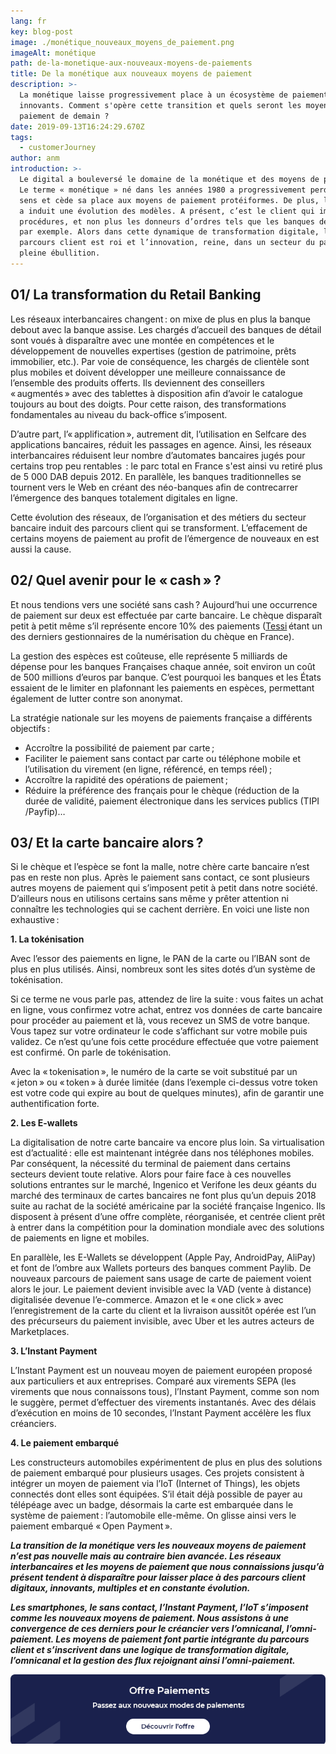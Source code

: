 ```yaml
---
lang: fr
key: blog-post
image: ./monétique_nouveaux_moyens_de_paiement.png
imageAlt: monétique
path: de-la-monetique-aux-nouveaux-moyens-de-paiements
title: De la monétique aux nouveaux moyens de paiement
description: >-
  La monétique laisse progressivement place à un écosystème de paiements
  innovants. Comment s'opère cette transition et quels seront les moyens de
  paiement de demain ?
date: 2019-09-13T16:24:29.670Z
tags:
  - customerJourney
author: anm
introduction: >-
  Le digital a bouleversé le domaine de la monétique et des moyens de paiement.
  Le terme « monétique » né dans les années 1980 a progressivement perdu de son
  sens et cède sa place aux moyens de paiement protéiformes. De plus, le digital
  a induit une évolution des modèles. A présent, c’est le client qui impose les
  procédures, et non plus les donneurs d’ordres tels que les banques de détail
  par exemple. Alors dans cette dynamique de transformation digitale, le
  parcours client est roi et l’innovation, reine, dans un secteur du paiement en
  pleine ébullition.
---
```

## 01/ La transformation du Retail Banking

Les réseaux interbancaires changent : on mixe de plus en plus la banque debout avec la banque assise. Les chargés d’accueil des banques de détail sont voués à disparaître avec une montée en compétences et le développement de nouvelles expertises (gestion de patrimoine, prêts immobilier, etc.). Par voie de conséquence, les chargés de clientèle sont plus mobiles et doivent développer une meilleure connaissance de l’ensemble des produits offerts. Ils deviennent des conseillers « augmentés » avec des tablettes à disposition afin d’avoir le catalogue toujours au bout des doigts. Pour cette raison, des transformations fondamentales au niveau du back-office s’imposent.

D’autre part, l’« applification », autrement dit, l’utilisation en Selfcare des applications bancaires, réduit les passages en agence. Ainsi, les réseaux interbancaires réduisent leur nombre d’automates bancaires jugés pour certains trop peu rentables  : le parc total en France s'est ainsi vu retiré plus de 5 000 DAB depuis 2012. En parallèle, les banques traditionnelles se tournent vers le Web en créant des néo-banques afin de contrecarrer l’émergence des banques totalement digitales en ligne.

Cette évolution des réseaux, de l’organisation et des métiers du secteur bancaire induit des parcours client qui se transforment. L’effacement de certains moyens de paiement au profit de l’émergence de nouveaux en est aussi la cause.

## 02/ Quel avenir pour le « cash » ?

Et nous tendions vers une société sans cash ? Aujourd’hui une occurrence de paiement sur deux est effectuée par carte bancaire. Le chèque disparaît petit à petit même s’il représente encore 10% des paiements ([Tessi](https://www.tessi.eu/) étant un des derniers gestionnaires de la numérisation du chèque en France).

La gestion des espèces est coûteuse, elle représente 5 milliards de dépense pour les banques Françaises chaque année, soit environ un coût de 500 millions d’euros par banque. C’est pourquoi les banques et les États essaient de le limiter en plafonnant les paiements en espèces, permettant également de lutter contre son anonymat.

La stratégie nationale sur les moyens de paiements française a différents objectifs :

* Accroître la possibilité de paiement par carte ;
* Faciliter le paiement sans contact par carte ou téléphone mobile et l’utilisation du virement (en ligne, référencé, en temps réel) ;
* Accroître la rapidité des opérations de paiement ;
* Réduire la préférence des français pour le chèque (réduction de la durée de validité, paiement électronique dans les services publics (TIPI /Payfip)…

## 03/ Et la carte bancaire alors ?

Si le chèque et l’espèce se font la malle, notre chère carte bancaire n’est pas en reste non plus. Après le paiement sans contact, ce sont plusieurs autres moyens de paiement qui s’imposent petit à petit dans notre société. D’ailleurs nous en utilisons certains sans même y prêter attention ni connaître les technologies qui se cachent derrière. En voici une liste non exhaustive :

**1. La tokénisation**

Avec l’essor des paiements en ligne, le PAN de la carte ou l’IBAN sont de plus en plus utilisés. Ainsi, nombreux sont les sites dotés d’un système de tokénisation.

Si ce terme ne vous parle pas, attendez de lire la suite : vous faites un achat en ligne, vous confirmez votre achat, entrez vos données de carte bancaire pour procéder au paiement et là, vous recevez un SMS de votre banque. Vous tapez sur votre ordinateur le code s’affichant sur votre mobile puis validez. Ce n’est qu’une fois cette procédure effectuée que votre paiement est confirmé. On parle de tokénisation.

Avec la « tokenisation », le numéro de la carte se voit substitué par un « jeton » ou « token » à durée limitée (dans l’exemple ci-dessus votre token est votre code qui expire au bout de quelques minutes), afin de garantir une authentification forte.

**2. Les E-wallets**

La digitalisation de notre carte bancaire va encore plus loin. Sa virtualisation est d’actualité : elle est maintenant intégrée dans nos téléphones mobiles. Par conséquent, la nécessité du terminal de paiement dans certains secteurs devient toute relative. Alors pour faire face à ces nouvelles solutions entrantes sur le marché, Ingenico et Verifone les deux géants du marché des terminaux de cartes bancaires ne font plus qu’un depuis 2018 suite au rachat de la société américaine par la société française Ingenico. Ils disposent à présent d’une offre complète, réorganisée, et centrée client prêt à entrer dans la compétition pour la domination mondiale avec des solutions de paiements en ligne et mobiles.

En parallèle, les E-Wallets se développent (Apple Pay, AndroidPay, AliPay) et font de l’ombre aux Wallets porteurs des banques comment Paylib. De nouveaux parcours de paiement sans usage de carte de paiement voient alors le jour. Le paiement devient invisible avec la VAD (vente à distance) digitalisée devenue l’e-commerce. Amazon et le « one click » avec l’enregistrement de la carte du client et la livraison aussitôt opérée est l’un des précurseurs du paiement invisible, avec Uber et les autres acteurs de Marketplaces.

**3. L’Instant Payment**

L’Instant Payment est un nouveau moyen de paiement européen proposé aux particuliers et aux entreprises. Comparé aux virements SEPA (les virements que nous connaissons tous), l’Instant Payment, comme son nom le suggère, permet d’effectuer des virements instantanés. Avec des délais d’exécution en moins de 10 secondes, l’Instant Payment accélère les flux créanciers.

**4. Le paiement embarqué**

Les constructeurs automobiles expérimentent de plus en plus des solutions de paiement embarqué pour plusieurs usages. Ces projets consistent à intégrer un moyen de paiement via l’IoT (Internet of Things), les objets connectés dont elles sont équipées. S’il était déjà possible de payer au télépéage avec un badge, désormais la carte est embarquée dans le système de paiement : l’automobile elle-même. On glisse ainsi vers le paiement embarqué « Open Payment ».

***La transition de la monétique vers les nouveaux moyens de paiement n’est pas nouvelle mais au contraire bien avancée. Les réseaux interbancaires et les moyens de paiement que nous connaissions jusqu’à présent tendent à disparaître pour laisser place à des parcours client digitaux, innovants, multiples et en constante évolution.***

***Les smartphones, le sans contact, l’Instant Payment, l’IoT s’imposent comme les nouveaux moyens de paiement. Nous assistons à une convergence de ces derniers pour le créancier vers l’omnicanal, l’omni-paiement. Les moyens de paiement font partie intégrante du parcours client et s’inscrivent dans une logique de transformation digitale, l’omnicanal et la gestion des flux rejoignant ainsi l’omni-paiement.***

[![Découvrir offre Paiements](banniere_offre_paiements.png "Offre Paiements")](https://www.tessi.eu/ch/fr/solution/technologies/conseil-integration/conseil-integration/paiements/?utm_source=blog&utm_medium=in_article_banner&utm_content=5e67d5e4d59cbc342a52e533&utm_campaign=5e68ead8d59cbc3435536fdd)
